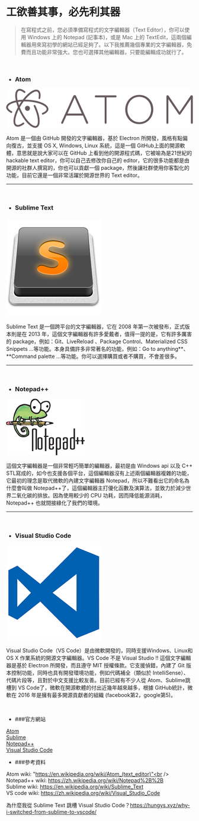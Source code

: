 # 工欲善其事，必先利其器

> 在寫程式之前，您必須準備寫程式的文字編輯器（Text Editor），你可以使用 Windows 上的 Notepad (記事本)，或是 Mac 上的 TextEdit，這兩個編輯器用來寫初學的網站已經足夠了。以下我推薦幾個專業的文字編輯器，免費而且功能非常強大。您也可選擇其他編輯器，只要能編輯成功就行了。

<br />


* ### Atom

![](/assets/Atom_icon.png)

Atom 是一個由 GitHub 開發的文字編輯器，基於 Electron 所開發，風格有點偏向復古，並支援 OS X, Windows, Linux 系統，這是一個 GitHub上面的開源軟體，意思就是說大家可以在  GitHub 上看到他的開源程式碼，它被喻為是21世紀的 hackable text editor，你可以自己去修改你自己的 editor，它的很多功能都是由開源的社群人撰寫的，你也可以貢獻一個 package，然後讓社群使用你客製化的功能，目前它還是一個非常活躍於開源世界的 Text editor。

---
<br />


* ### Sublime Text

### ![](/assets/Sublime_Text_Logo.png)

Sublime Text 是一個跨平台的文字編輯器，它在 2008 年第一次被發布，正式版本則是在 2013 年，這個文字編輯器有許多愛戴者，值得一提的是，它有許多厲害的 package，例如：Git、LiveReload 、Package Control、Materialized CSS Snippets ...等功能。本身具備許多非常著名的功能，例如：Go to anything**、**Command palette ...等功能。你可以選擇購買或者不購買，不會差很多。

---
<br />


* ### Notepad++

![](/assets/Notepad++_Logo.png)

這個文字編輯器是一個非常輕巧簡單的編輯器，最初是由 Windows api 以及 C++ STL寫成的，如今也支援各個平台，這個編輯器沒有上述兩個編輯器複雜的功能，它最初的理念是取代微軟的內建文字編輯器 Notepad，所以不難看出它的命名為什麼會叫做 Notepad++了，這個編輯器主打優化函數及演算法，並致力於減少世界二氧化碳的排放。因為使用較少的 CPU 功耗，因而降低能源消耗，Notepad++ 也就間接綠化了我們的環境。

---
<br />

* ### Visual Studio Code
![](/assets/Visual_Studio_Code_0.10.1_icon.png)

Visual Studio Code（VS Code）是由微軟開發的，同時支援Windows、Linux和 OS X 作業系統的開源文字編輯器。VS Code 不是 Visual Studio !! 這個文字編輯器是基於 Electron 所開發，而且遵守 MIT 授權條款。它支援偵錯，內建了 Git 版本控制功能，同時也具有開發環境功能，例如代碼補全（類似於 IntelliSense）、代碼片段等，且對於中文支援比較友善。目前已經有不少人從 Atom、Sublime跳槽到 VS Code了，微軟在開源軟體的付出近幾年越來越多，根據 GitHub統計，微軟在 2016 年是擁有最多開源貢獻者的組織 (facebook第2，google第5)。




<br />

* ###官方網站 <br />

[Atom](https://atom.io) <br />
[Sublime](https://www.sublimetext.com)<br />
[Notepad++](https://notepad-plus-plus.org/zh/)<br />
[Visual Studio Code](https://code.visualstudio.com/)<br />

* ###參考資料


Atom wiki: "https://en.wikipedia.org/wiki/Atom_(text_editor)"<br />
Notepad++ wiki: https://zh.wikipedia.org/wiki/Notepad%2B%2B<br />
Sublime wiki: https://en.wikipedia.org/wiki/Sublime_Text<br />
VS code wiki: https://zh.wikipedia.org/wiki/Visual_Studio_Code<br /> 

為什麼我從 Sublime Text 跳槽 Visual Studio Code？https://hungys.xyz/why-i-switched-from-sublime-to-vscode/<br />




























